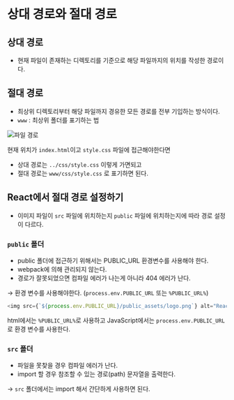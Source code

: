 # 상대 경로와 절대 경로

## 상대 경로

- 현재 파일이 존재하는 디렉토리를 기준으로 해당 파일까지의 위치를 작성한 경로이다.

## 절대 경로

- 최상위 디렉토리부터 해당 파일까지 경유한 모든 경로를 전부 기입하는 방식이다.
- `www` : 최상위 폴더를 표기하는 법

<img src="https://velog.velcdn.com/images%2Fryurbsgks5114%2Fpost%2F82936e59-8cde-4342-bf44-f6921b597c1c%2F%EC%A0%88%EB%8C%80%EA%B2%BD%EB%A1%9C%EC%99%80%EC%83%81%EB%8C%80%EA%B2%BD%EB%A1%9C.png" alt="파일 경로">  
  
현재 위치가 `index.html`이고 `style.css` 파일에 접근해야한다면  
- 상대 경로는 `../css/style.css` 이렇게 가면되고  
- 절대 경로는 `www/css/style.css` 로 표기하면 된다.

## React에서 절대 경로 설정하기

- 이미지 파일이 `src` 파일에 위치하는지 `public` 파일에 위치하는지에 따라 경로 설정이 다르다.

### `public` 폴더

- public 폴더에 접근하기 위해서는 PUBLIC_URL 환경변수를 사용해야 한다.
- webpack에 의해 관리되지 않는다.
- 경로가 잘못되었으면 컴파일 에러가 나는게 아니라 404 에러가 난다.

&rarr; 환경 변수를 사용해야한다. (`process.env.PUBLIC_URL` 또는 `%PUBLIC_URL%`)

```javascript
<img src={`${process.env.PUBLIC_URL}/public_assets/logo.png`} alt="React" />
```

html에서는 `%PUBLIC_URL%`로 사용하고 JavaScript에서는 `process.env.PUBLIC_URL`로 환경 변수를 사용한다.

### `src` 폴더

- 파일을 못찾을 경우 컴파일 에러가 난다.
- import 할 경우 참조할 수 있는 경로(path) 문자열을 출력한다.

&rarr; `src` 폴더에서는 import 해서 간단하게 사용하면 된다.
